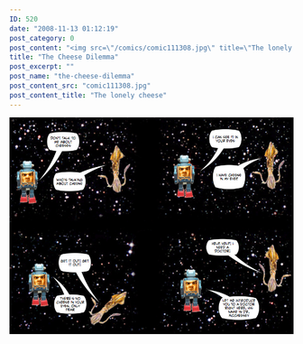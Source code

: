 ```yaml
---
ID: 520
date: "2008-11-13 01:12:19"
post_category: 0
post_content: "<img src=\"/comics/comic111308.jpg\" title=\"The lonely cheese\" />"
title: "The Cheese Dilemma"
post_excerpt: ""
post_name: "the-cheese-dilemma"
post_content_src: "comic111308.jpg"
post_content_title: "The lonely cheese"
---
```



[![The lonely cheese](/comics-hi-res/comic111308.jpg)](/comics-hi-res/comic111308.jpg)
